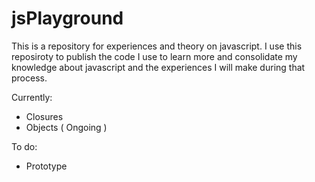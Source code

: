 # jsPlayground
This is a repository for experiences and theory on javascript. I use this reposiroty to publish the code I use to learn more and consolidate my knowledge about javascript and the experiences I will make during that process.

Currently:
- Closures
- Objects ( Ongoing )

To do:
- Prototype


